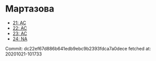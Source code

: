 # Мартазова
- [21: AC](21.md)
- [22: AC](22.md)
- [23: AC](23.md)
- [24: NA](24.md)

Commit: dc22ef67d886b641edb9ebc9b2393fdca7a0dece
 fetched at: 20201021-101733
